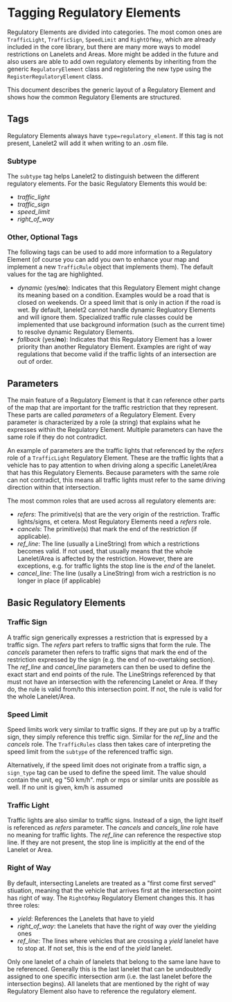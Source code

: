 # Tagging Regulatory Elements

Regulatory Elements are divided into categories. The most comon ones are `TrafficLight`, `TrafficSign`, `SpeedLimit` and `RightOfWay`, which are already included in the core library, but there are many more ways to model restrictions on Lanelets and Areas. More might be added in the future and also users are able to add own regulatory elements by inheriting from the generic `RegulatoryElement` class and registering the new type using the `RegisterRegulatoryElement` class.

This document describes the generic layout of a Regulatory Element and shows how the common Regulatory Elements are structured.

## Tags

Regulatory Elements always have `type=regulatory_element`. If this tag is not present, Lanelet2 will add it when writing to an .osm file. 


### Subtype
The `subtype` tag helps Lanelet2 to distinguish between the different regulatory elements. For the basic Regulatory Elements this would be:
* *traffic_light*
* *traffic_sign*
* *speed_limit*
* *right_of_way*

### Other, Optional Tags
The following tags can be used to add more information to a Regulatory Element (of course you can add you own to enhance your map and implement a new `TrafficRule` object that implements them). The default values for the tag are highlighted.

* *dynamic* (yes/**no**): Indicates that this Regulatory Element might change its meaning based on a condition. Examples would be a road that is closed on weekends. Or a speed limit that is only in action if the road is wet. By default, lanelet2 cannot handle dynamic Regluatory Elements and will ignore them. Specialized traffic rule classes could be implemented that use background information (such as the current time) to resolve dynamic Regulatory Elements.
* *fallback* (yes/**no**): Indicates that this Regulatory Element has a lower priority than another Regulatory Element. Examples are right of way regulations that become valid if the traffic lights of an intersection are out of order.


## Parameters

The main feature of a Regulatory Element is that it can reference other parts of the map that are important for the traffic restriction that they represent. These parts are called *parameters* of a Regulatory Element. Every parameter is characterized by a role (a string) that explains what he expresses within the Regulatory Element. Multiple parameters can have the same role if they do not contradict. 

An example of parameters are the traffic lights that referenced by the *refers* role of a `TrafficLight` Regulatory Element. These are the traffic lights that a vehicle has to pay attention to when driving along a specific Lanelet/Area that has this Regulatory Elements. Because parameters with the same role can not contradict, this means all traffic lights must refer to the same driving direction within that intersection.

The most common roles that are used across all regulatory elements are:
* *refers*: The primitive(s) that are the very origin of the restriction. Traffic lights/signs, et cetera. Most Regulatory Elements need a *refers* role.
* *cancels*: The primitive(s) that mark the end of the restriction (if applicable).
* *ref_line*: The line (usually a LineString) from which a restrictions becomes valid. If not used, that usually means that the whole Lanelet/Area is affected by the restriction. However, there are exceptions, e.g. for traffic lights the stop line is the *end* of the lanelet.
* *cancel_line*: The line (usally a LineString) from wich a restriction is no longer in place (if applicable)

## Basic Regulatory Elements

### Traffic Sign

A traffic sign generically expresses a restriction that is expressed by a traffic sign. The *refers* part refers to traffic signs that form the rule. The *cancels* parameter then refers to traffic signs that mark the end of the restriction expressed by the sign (e.g. the end of no-overtaking section). The *ref_line* and *cancel_line* parameters can then be used to define the exact start and end points of the rule. The LineStrings referenced by that must not have an intersection with the referencing Lanelet or Area. If they do, the rule is valid from/to this intersection point. If not, the rule is valid for the whole Lanelet/Area.

### Speed Limit

Speed limits work very similar to traffic signs. If they are put up by a traffic sign, they simply reference this treffic sign. Similar for the *ref_line* and the *cancels* role. The `TrafficRules` class then takes care of interpreting the speed limit from the `subtype` of the referenced traffic sign.

Alternatively, if the speed limit does not originate from a traffic sign, a `sign_type` tag can be used to define the speed limit. The value should contain the unit, eg "50 km/h". mph or mps or similar units are possible as well. If no unit is given, km/h is assumed

### Traffic Light

Traffic lights are also similar to traffic signs. Instead of a sign, the light itself is referenced as *refers* parameter. The *cancels* and *cancels_line* role have no meaning for traffic lights. The *ref_line* can reference the respective stop line. If they are not present, the stop line is implicitly at the end of the Lanelet or Area.

### Right of Way

By default, intersecting Lanelets are treated as a "first come first served" stiuation, meaning that the vehicle that arrives first at the intersection point has right of way. The `RightOfWay` Regulatory Element changes this. It has three roles:
* *yield*: References the Lanelets that have to yield
* *right_of_way*: the Lanelets that have the right of way over the yielding ones
* *ref_line*: The lines where vehicles that are crossing a *yield* lanelet have to stop at. If not set, this is the end of the *yield* lanelet.

Only one lanelet of a chain of lanelets that belong to the same lane have to be referenced. Generally this is the last lanelet that can be undoubtedly assigned to one specific intersection arm (i.e. the last lanelet before the intersection begins). All lanelets that are mentioned by the right of way Regulatory Element also have to reference the regulatory element.

